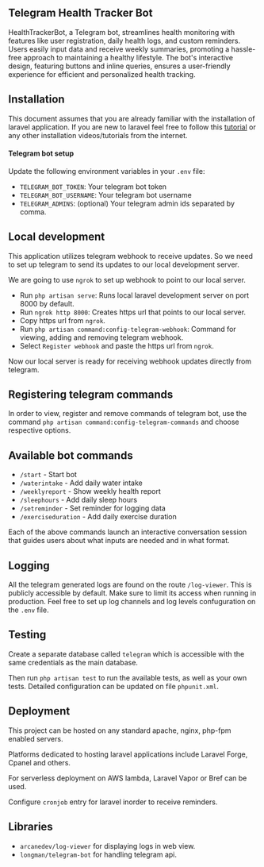 ## Telegram Health Tracker Bot

HealthTrackerBot, a Telegram bot, streamlines health monitoring with features like user registration, daily health logs,
and custom reminders. Users easily input data and receive weekly summaries, promoting a hassle-free approach to
maintaining a healthy lifestyle. The bot's interactive design, featuring buttons and inline queries, ensures a
user-friendly experience for efficient and personalized health tracking.

## Installation

This document assumes that you are already familiar with the installation of laravel application.
If you are new to laravel feel free to follow
this [tutorial](https://devmarketer.io/learn/setup-laravel-project-cloned-github-com/)
or any other installation videos/tutorials from the internet.

#### Telegram bot setup

Update the following environment variables in your `.env` file:

- `TELEGRAM_BOT_TOKEN`: Your telegram bot token
- `TELEGRAM_BOT_USERNAME`: Your telegram bot username
- `TELEGRAM_ADMINS`: (optional) Your telegram admin ids separated by comma.

## Local development

This application utilizes telegram webhook to receive updates. So we need to set up telegram to send its updates to our
local development server.

We are going to use `ngrok` to set up webhook to point to our local server.

- Run `php artisan serve`: Runs local laravel development server on port 8000 by default.
- Run `ngrok http 8000`: Creates https url that points to our local server.
- Copy https url from `ngrok`.
- Run `php artisan command:config-telegram-webhook`: Command for viewing, adding and removing telegram webhook.
- Select `Register webhook` and paste the https url from `ngrok`.

Now our local server is ready for receiving webhook updates directly from telegram.

## Registering telegram commands

In order to view, register and remove commands of telegram bot,
use the command `php artisan command:config-telegram-commands` and choose respective options.

## Available bot commands

- `/start` - Start bot
- `/waterintake` - Add daily water intake
- `/weeklyreport` - Show weekly health report
- `/sleephours` - Add daily sleep hours
- `/setreminder` - Set reminder for logging data
- `/exerciseduration` - Add daily exercise duration

Each of the above commands launch an interactive conversation session that guides users about what inputs are needed and
in what format.

## Logging

All the telegram generated logs are found on the route `/log-viewer`. This is publicly accessible by default. Make sure
to limit its access when running in production. Feel free to set up log channels and log levels
confuguration on the `.env` file.

## Testing

Create a separate database called `telegram` which is accessible with the same credentials as the main database.

Then run `php artisan test` to run the available tests, as well as your own tests. Detailed configuration can be updated
on file `phpunit.xml`.

## Deployment

This project can be hosted on any standard apache, nginx, php-fpm enabled servers.

Platforms dedicated to hosting laravel applications include Laravel Forge, Cpanel and others.

For serverless deployment on AWS lambda, Laravel Vapor or Bref can be used.

Configure `cronjob` entry for laravel inorder to receive reminders.

## Libraries

- `arcanedev/log-viewer` for displaying logs in web view.
- `longman/telegram-bot` for handling telegram api.


